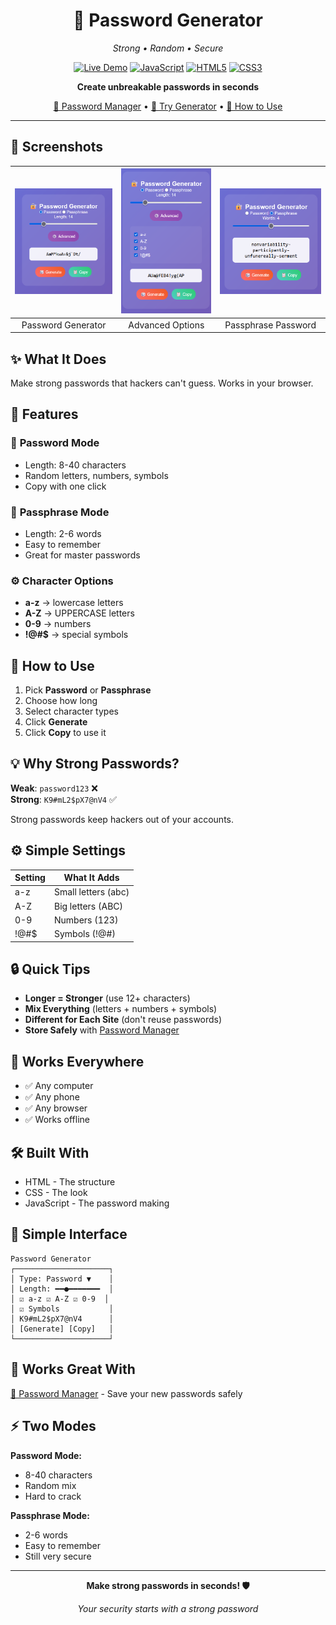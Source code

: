 <div align="center">

# 🔐 Password Generator

*Strong • Random • Secure*

[![Live Demo](https://img.shields.io/badge/🌐_Live_Demo-Generate_Now-green?style=for-the-badge)](https://kritarth.byethost14.com/password_generator/)
[![JavaScript](https://img.shields.io/badge/JavaScript-F7DF1E?style=for-the-badge&logo=javascript&logoColor=black)]()
[![HTML5](https://img.shields.io/badge/HTML5-E34F26?style=for-the-badge&logo=html5&logoColor=white)]()
[![CSS3](https://img.shields.io/badge/CSS3-1572B6?style=for-the-badge&logo=css3&logoColor=white)]()

**Create unbreakable passwords in seconds**

[🔐 Password Manager](https://kritarth.byethost14.com/password_manager/login.php) • [🚀 Try Generator](https://kritarth.byethost14.com/password_generator/) • [📖 How to Use](#how-to-use)

</div>

---

## 📸 Screenshots

| ![Password Generator](images/password_gen.png) | ![Options](images/advance_options.png) | ![Passphrase](images/passphrase.png) |
|:--:|:--:|:--:|
| Password Generator | Advanced Options | Passphrase Password |


## ✨ What It Does

Make strong passwords that hackers can't guess. Works in your browser.

## 🎯 Features

### 🔢 **Password Mode**
- Length: 8-40 characters
- Random letters, numbers, symbols
- Copy with one click

### 📝 **Passphrase Mode**
- Length: 2-6 words
- Easy to remember
- Great for master passwords

### ⚙️ **Character Options**
- **a-z** → lowercase letters
- **A-Z** → UPPERCASE letters  
- **0-9** → numbers
- **!@#$** → special symbols

## 🚀 How to Use

1. Pick **Password** or **Passphrase**
2. Choose how long
3. Select character types
4. Click **Generate**
5. Click **Copy** to use it

## 💡 Why Strong Passwords?

**Weak**: `password123` ❌  
**Strong**: `K9#mL2$pX7@nV4` ✅

Strong passwords keep hackers out of your accounts.

## ⚙️ Simple Settings

| Setting | What It Adds |
|---------|-------------|
| a-z | Small letters (abc) |
| A-Z | Big letters (ABC) |
| 0-9 | Numbers (123) |
| !@#$ | Symbols (!@#) |

## 🔒 Quick Tips

- **Longer = Stronger** (use 12+ characters)
- **Mix Everything** (letters + numbers + symbols)
- **Different for Each Site** (don't reuse passwords)
- **Store Safely** with [Password Manager](https://kritarth.byethost14.com/password_manager/login.php)

## 📱 Works Everywhere

- ✅ Any computer
- ✅ Any phone
- ✅ Any browser
- ✅ Works offline

## 🛠️ Built With

- HTML - The structure
- CSS - The look
- JavaScript - The password making

## 🎨 Simple Interface

```
Password Generator
┌─────────────────────┐
│ Type: Password ▼    │
│ Length: ━━●━━━━━━━  │
│ ☑ a-z ☑ A-Z ☑ 0-9  │
│ ☑ Symbols           │
│ K9#mL2$pX7@nV4      │
│ [Generate] [Copy]   │
└─────────────────────┘
```

## 🔗 Works Great With

[🔐 Password Manager](https://kritarth.byethost14.com/password_manager/login.php) - Save your new passwords safely

## ⚡ Two Modes

**Password Mode:**
- 8-40 characters
- Random mix
- Hard to crack

**Passphrase Mode:**
- 2-6 words
- Easy to remember
- Still very secure

---

<div align="center">

**Make strong passwords in seconds! 🛡️**

*Your security starts with a strong password*

</div>
